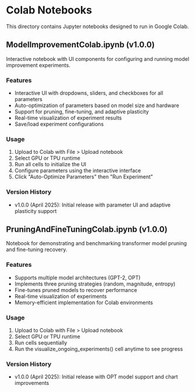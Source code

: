 # Colab Notebooks

This directory contains Jupyter notebooks designed to run in Google Colab.

## ModelImprovementColab.ipynb (v1.0.0)

Interactive notebook with UI components for configuring and running model improvement experiments.

### Features
- Interactive UI with dropdowns, sliders, and checkboxes for all parameters
- Auto-optimization of parameters based on model size and hardware
- Support for pruning, fine-tuning, and adaptive plasticity
- Real-time visualization of experiment results
- Save/load experiment configurations

### Usage
1. Upload to Colab with File > Upload notebook
2. Select GPU or TPU runtime
3. Run all cells to initialize the UI
4. Configure parameters using the interactive interface
5. Click "Auto-Optimize Parameters" then "Run Experiment"

### Version History
- v1.0.0 (April 2025): Initial release with parameter UI and adaptive plasticity support

## PruningAndFineTuningColab.ipynb (v1.0.0)

Notebook for demonstrating and benchmarking transformer model pruning and fine-tuning recovery.

### Features
- Supports multiple model architectures (GPT-2, OPT)
- Implements three pruning strategies (random, magnitude, entropy)
- Fine-tunes pruned models to recover performance
- Real-time visualization of experiments
- Memory-efficient implementation for Colab environments

### Usage
1. Upload to Colab with File > Upload notebook
2. Select GPU or TPU runtime
3. Run cells sequentially 
4. Run the visualize_ongoing_experiments() cell anytime to see progress

### Version History
- v1.0.0 (April 2025): Initial release with OPT model support and chart improvements